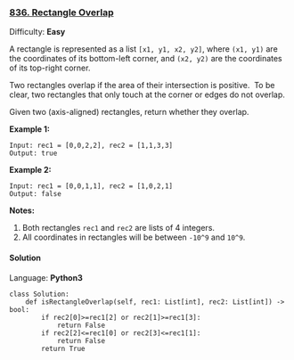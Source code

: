 ### [836\. Rectangle Overlap](https://leetcode.com/problems/rectangle-overlap/)

Difficulty: **Easy**


A rectangle is represented as a list `[x1, y1, x2, y2]`, where `(x1, y1)` are the coordinates of its bottom-left corner, and `(x2, y2)` are the coordinates of its top-right corner.

Two rectangles overlap if the area of their intersection is positive.  To be clear, two rectangles that only touch at the corner or edges do not overlap.

Given two (axis-aligned) rectangles, return whether they overlap.

**Example 1:**

```
Input: rec1 = [0,0,2,2], rec2 = [1,1,3,3]
Output: true
```

**Example 2:**

```
Input: rec1 = [0,0,1,1], rec2 = [1,0,2,1]
Output: false
```

**Notes:**

1.  Both rectangles `rec1` and `rec2` are lists of 4 integers.
2.  All coordinates in rectangles will be between `-10^9` and `10^9`.


#### Solution

Language: **Python3**

```python3
class Solution:
    def isRectangleOverlap(self, rec1: List[int], rec2: List[int]) -> bool:
        if rec2[0]>=rec1[2] or rec2[1]>=rec1[3]:
            return False
        if rec2[2]<=rec1[0] or rec2[3]<=rec1[1]:
            return False
        return True
```